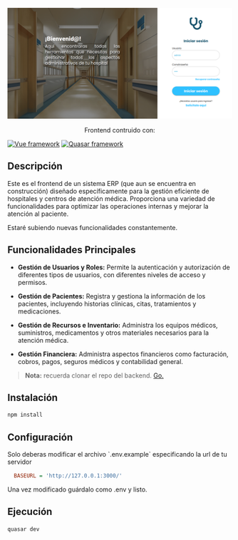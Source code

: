 <p align="center">
  <a href="https://kney28.github.io/" target="blank"><img src="img/erp.png" width="800" alt="Login ERP" /></a>
</p>

  <p align="center">Frontend contruido con:</p>
  
<p aling="center">
    <a href="https://vuejs.org/"><img alt="Vue framework" src="https://img.shields.io/badge/Vue_3-07B284?style=for-the-badge"></a>
    <a href="https://quasar.dev/"><img alt="Quasar framework" src="https://img.shields.io/badge/Quasar-029DC4?style=for-the-badge"></a>
</p>

## Descripción

Este es el frontend de un sistema ERP (que aun se encuentra en construcción) diseñado específicamente para la gestión eficiente de hospitales y centros de atención médica. Proporciona una variedad de funcionalidades para optimizar las operaciones internas y mejorar la atención al paciente.

Estaré subiendo nuevas funcionalidades constantemente.

## Funcionalidades Principales

- **Gestión de Usuarios y Roles:** Permite la autenticación y autorización de diferentes tipos de usuarios, con diferentes niveles de acceso y permisos.
  
- **Gestión de Pacientes:** Registra y gestiona la información de los pacientes, incluyendo historias clínicas, citas, tratamientos y medicaciones.

- **Gestión de Recursos e Inventario:** Administra los equipos médicos, suministros, medicamentos y otros materiales necesarios para la atención médica.

- **Gestión Financiera:** Administra aspectos financieros como facturación, cobros, pagos, seguros médicos y contabilidad general.

> **Nota:** recuerda clonar el repo del backend. <a href="https://github.com/kney28/erp-demo-backend">Go.</a>


## Instalación
```bash
npm install
```

## Configuración

<p>Solo deberas modificar el archivo `.env.example` especificando la url de tu servidor</p>

```ini
  BASEURL = 'http://127.0.0.1:3000/'
```

<p>Una vez modificado guárdalo como .env y listo.</p>

## Ejecución
```bash
quasar dev
```
